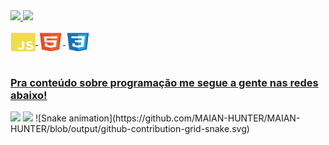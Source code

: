 <div>
  <a href="https://github.com/MAIAN-HUNTER">
  <img height="180em" src="https://github-readme-stats.vercel.app/api?username=MAIAN-HUNTER&show_icons=true&theme=tokyonight&include_all_commits=true&count_private=true"/>
  <img height="180em" src="https://github-readme-stats.vercel.app/api/top-langs/?username=MAIAN-HUNTER&layout=compact&langs_count=6&theme=tokyonight"/>
</div>
<div style="display: inline_block"><br>
  <img align="center" alt="Js" height="30" width="40" src="https://raw.githubusercontent.com/devicons/devicon/master/icons/javascript/javascript-plain.svg">
  <img align="center" alt="HTML" height="30" width="40" src="https://raw.githubusercontent.com/devicons/devicon/master/icons/html5/html5-original.svg">
  <img align="center" alt="CSS" height="30" width="40" src="https://raw.githubusercontent.com/devicons/devicon/master/icons/css3/css3-original.svg">
</div>
 
 <br>
 
  ### Pra conteúdo sobre programação me segue a gente nas redes abaixo!
 
<div> 
  <a href="https://www.instagram.com/sarrada_do_heroi/" target="_blank"><img src="https://img.shields.io/badge/-Instagram-%23E4405F?style=for-the-badge&logo=instagram&logoColor=white" target="_blank"></a>
  <a href = "maianlucas6@gmail.com"><img src="https://img.shields.io/badge/-Gmail-%23333?style=for-the-badge&logo=gmail&logoColor=white" target="_blank"></a>
    ![Snake animation](https://github.com/MAIAN-HUNTER/MAIAN-HUNTER/blob/output/github-contribution-grid-snake.svg)
</div>
